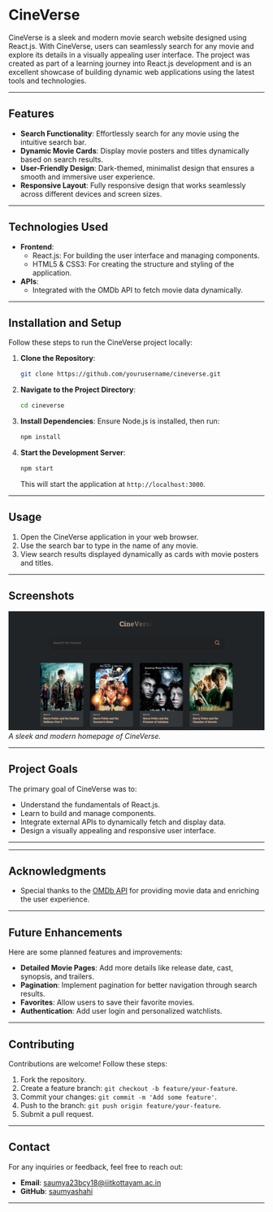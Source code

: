 # CineVerse

CineVerse is a sleek and modern movie search website designed using React.js. With CineVerse, users can seamlessly search for any movie and explore its details in a visually appealing user interface. The project was created as part of a learning journey into React.js development and is an excellent showcase of building dynamic web applications using the latest tools and technologies.

---

## Features

- **Search Functionality**: Effortlessly search for any movie using the intuitive search bar.
- **Dynamic Movie Cards**: Display movie posters and titles dynamically based on search results.
- **User-Friendly Design**: Dark-themed, minimalist design that ensures a smooth and immersive user experience.
- **Responsive Layout**: Fully responsive design that works seamlessly across different devices and screen sizes.

---

## Technologies Used

- **Frontend**:
  - React.js: For building the user interface and managing components.
  - HTML5 & CSS3: For creating the structure and styling of the application.
- **APIs**:
  - Integrated with the OMDb API to fetch movie data dynamically.

---

## Installation and Setup

Follow these steps to run the CineVerse project locally:

1. **Clone the Repository**:
   ```bash
   git clone https://github.com/yourusername/cineverse.git
   ```

2. **Navigate to the Project Directory**:
   ```bash
   cd cineverse
   ```

3. **Install Dependencies**:
   Ensure Node.js is installed, then run:
   ```bash
   npm install
   ```

4. **Start the Development Server**:
   ```bash
   npm start
   ```
   This will start the application at `http://localhost:3000`.

---

## Usage

1. Open the CineVerse application in your web browser.
2. Use the search bar to type in the name of any movie.
3. View search results displayed dynamically as cards with movie posters and titles.

---

## Screenshots

![Homepage](https://github.com/saumyashahi/Cineverse/blob/main/Screenshot%202024-12-20%20205810.png)
_A sleek and modern homepage of CineVerse._

---

## Project Goals

The primary goal of CineVerse was to:
- Understand the fundamentals of React.js.
- Learn to build and manage components.
- Integrate external APIs to dynamically fetch and display data.
- Design a visually appealing and responsive user interface.

---

<!---
---

## License

This project is licensed under the MIT License. See the LICENSE file for details.
--->
---

## Acknowledgments

- Special thanks to the [OMDb API](https://www.omdbapi.com/) for providing movie data and enriching the user experience.

---

## Future Enhancements

Here are some planned features and improvements:
- **Detailed Movie Pages**: Add more details like release date, cast, synopsis, and trailers.
- **Pagination**: Implement pagination for better navigation through search results.
- **Favorites**: Allow users to save their favorite movies.
- **Authentication**: Add user login and personalized watchlists.

---

## Contributing

Contributions are welcome! Follow these steps:

1. Fork the repository.
2. Create a feature branch: `git checkout -b feature/your-feature`.
3. Commit your changes: `git commit -m 'Add some feature'`.
4. Push to the branch: `git push origin feature/your-feature`.
5. Submit a pull request.

---
   
## Contact

For any inquiries or feedback, feel free to reach out:
- **Email**: [saumya23bcy18@iiitkottayam.ac.in](saumya23bcy18@iiitkottayam.ac.in)
- **GitHub**: [saumyashahi](https://github.com/saumyashahi)

---

